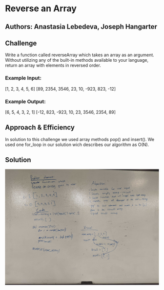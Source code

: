 # Reverse an Array

## Authors: Anastasia Lebedeva, Joseph Hangarter

## Challenge
Write a function called reverseArray which takes an array as an argument. Without utilizing any of the built-in methods available to your language, return an array with elements in reversed order.

### Example Input:
[1, 2, 3, 4, 5, 6]
[89, 2354, 3546, 23, 10, -923, 823, -12]

### Example Output:
[6, 5, 4, 3, 2, 1]
[-12, 823, -923, 10, 23, 3546, 2354, 89]

## Approach & Efficiency
In solution to this challenge we used array methods pop() and insert().
We used one for_loop in our solution wich describes our algorithm as O(N).


## Solution
![Whiteboard Solution](https://github.com/nastinsk/python-data-structures-and-algorithms/blob/master/assets/array-reverse.jpg)

